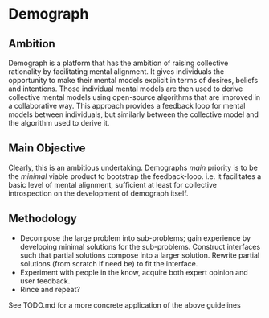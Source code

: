 # Demograph

## Ambition

Demograph is a platform that has the ambition of raising collective
rationality by facilitating mental alignment. It gives individuals the 
opportunity to make their mental models explicit in terms of desires, 
beliefs and intentions. Those individual mental models are then used to 
derive collective mental models using open-source algorithms that are
improved in a collaborative way. This approach provides a feedback loop
for mental models between individuals, but similarly between the
collective model and the algorithm used to derive it.

## Main Objective

Clearly, this is an ambitious undertaking. Demographs _main_ priority is
to be the _minimal_ viable product to bootstrap the feedback-loop. i.e.
it facilitates a basic level of mental alignment, sufficient at least
for collective introspection on the development of demograph itself.

## Methodology

- Decompose the large problem into sub-problems; gain experience by 
developing minimal solutions for the sub-problems. Construct interfaces
such that partial solutions compose into a larger solution. Rewrite
 partial solutions (from scratch if need be) to fit the interface.
- Experiment with people in the know, acquire both expert opinion and
user feedback.
- Rince and repeat?

See TODO.md for a more concrete application of the above guidelines